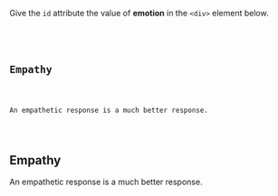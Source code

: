 Give the `id` attribute the value of **emotion** in the `<div>` element below.

<codeblock language="html" type="exercise" testMode="fixedInput">
<code>
<div>
  <h2>Empathy</h2>
  <p>An empathetic response is a much better response.</p>
</div>
</code>

<solution>
<div id="emotion">
  <h2>Empathy</h2>
  <p>An empathetic response is a much better response.</p>
</div>
</solution>
</codeblock>